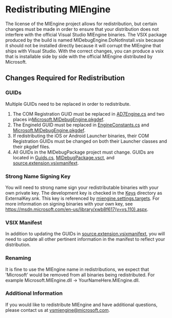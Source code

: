 # Redistributing MIEngine

The license of the MIEngine project allows for redistribution, but certain changes must be made in order to ensure that your distribution does not interfere with the official Visual Studio MIEngine binaries. The VSIX package produced by the build is named MIDebugEngine.DoNotInstall.vsix because it should not be installed directly because it will corrupt the MIEngine that ships with Visual Studio. With the correct changes, you can produce a vsix that is installable side by side with the official MIEngine distributed by Microsoft.

## Changes Required for Redistribution

### GUIDs
Multiple GUIDs need to be replaced in order to redistribute.


1. The COM Registration GUID must be replaced in [AD7Engine.cs](https://github.com/Microsoft/MIEngine/blob/master/src/MIDebugEngine/AD7.Impl/AD7Engine.cs#L34) and two places in[Microsoft.MIDebugEngine.pkgdef](https://github.com/Microsoft/MIEngine/blob/master/src/MIDebugEngine/Microsoft.MIDebugEngine.pkgdef#L17).
2. The EngineId GUID must be replaced in [EngineConstants.cs](https://github.com/Microsoft/MIEngine/blob/master/src/MIDebugEngine/AD7.Impl/EngineConstants.cs) and [Microsoft.MIDebugEngine.pkgdef](https://github.com/Microsoft/MIEngine/blob/master/src/MIDebugEngine/Microsoft.MIDebugEngine.pkgdef#L1).
3. If redistributing the iOS or Android Launcher binaries, their COM Registration GUIDs must be changed on both their Launcher classes and their pkgdef files.
4. All GUIDs in the MIDebugPackage project must change. GUIDs are located in [Guids.cs](https://github.com/Microsoft/MIEngine/blob/master/src/MIDebugPackage/Guids.cs), [MIDebugPackage.vsct](https://github.com/Microsoft/MIEngine/blob/master/src/MIDebugPackage/MIDebugPackage.vsct), and  [source.extension.vsixmanifext](https://github.com/Microsoft/MIEngine/blob/master/src/MIDebugPackage/source.extension.vsixmanifest). 

### Strong Name Signing Key
You will need to strong name sign your redistributable binaries with your own private key. The development key is checked in the [Keys](https://github.com/Microsoft/MIEngine/blob/master/Keys/) directory as ExternalKey.snk. This key is referenced by [miengine.settings.targets](https://github.com/Microsoft/MIEngine/blob/master/build/miengine.settings.targets). For more information on signing binaries with your own key, see https://msdn.microsoft.com/en-us/library/xwb8f617(v=vs.110).aspx.

### VSIX Manifest
In addition to updating the GUIDs in [source.extension.vsixmanifext](https://github.com/Microsoft/MIEngine/blob/master/src/MIDebugPackage/source.extension.vsixmanifest), you will need to update all other pertinent information in the manifest to reflect your distribution.

### Renaming
It is fine to use the MIEngine name in redistributions, we expect that 'Microsoft' would be removed from all binaries being redistributed. For example Microsoft.MIEngine.dll -> YourNameHere.MIEngine.dll. 


### Additional Information
If you would like to redistribute MIEngine and have additional questions, please contact us at vsmiengine@microsoft.com. 